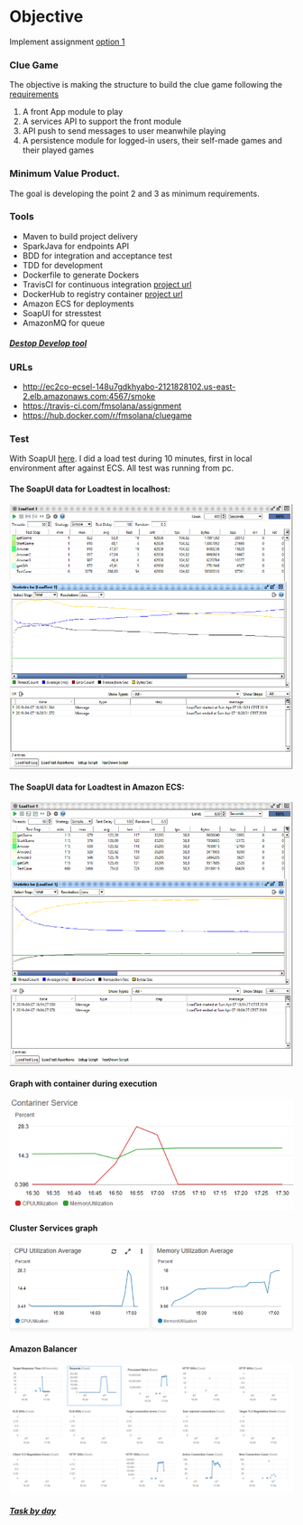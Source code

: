 # Objective

Implement assignment [option 1](https://github.com/jesusjavierdediego/assignments)

### Clue Game
The objective is making the structure to build the clue game following the [requirements](/definitions/MVPRequirements)

1. A front App module to play
2. A services API to support the front module
3. API push to send messages to user meanwhile playing
4. A persistence module for logged-in users, their self-made games and their played games

### Minimum Value Product.

The goal is developing the point 2 and 3 as minimum requirements.

### Tools
- Maven to build project delivery
- SparkJava for endpoints API
- BDD for integration and acceptance test
- TDD for development
- Dockerfile to generate Dockers
- TravisCI for continuous integration [project url](https://travis-ci.com/fmsolana/assignment)
- DockerHub to registry container [project url](https://hub.docker.com/r/fmsolana/cluegame)
- Amazon ECS for deployments
- SoapUI for stresstest
- AmazonMQ for queue

##### [Destop Develop tool](/definitions/tools.txt)


### URLs
- http://ec2co-ecsel-148u7gdkhyabo-2121828102.us-east-2.elb.amazonaws.com:4567/smoke
- https://travis-ci.com/fmsolana/assignment
- https://hub.docker.com/r/fmsolana/cluegame

### Test

With SoapUI [here](/ClueGameApiSoapUI.xml). I did a load test during 10 minutes, first in local environment after against ECS. All test was running from pc.

#### The SoapUI data for Loadtest in localhost:

![LoadTestLocalhost](resources/LoadTestLocalhost.PNG)

#### The SoapUI data for Loadtest in Amazon ECS:

![LoadTestAmazon](resources/LoadTestAmazon.PNG)

#### Graph with container during execution

![ContainerGraph](resources/ContainerGraph.PNG)

#### Cluster Services graph

![ClusterServiceECS](resources/ClusterServiceECS.PNG)

#### Amazon Balancer

![ELBDuringLoadTest](resources/ELBDuringLoadTest.PNG)


##### [Task by day](/definitions/task)


